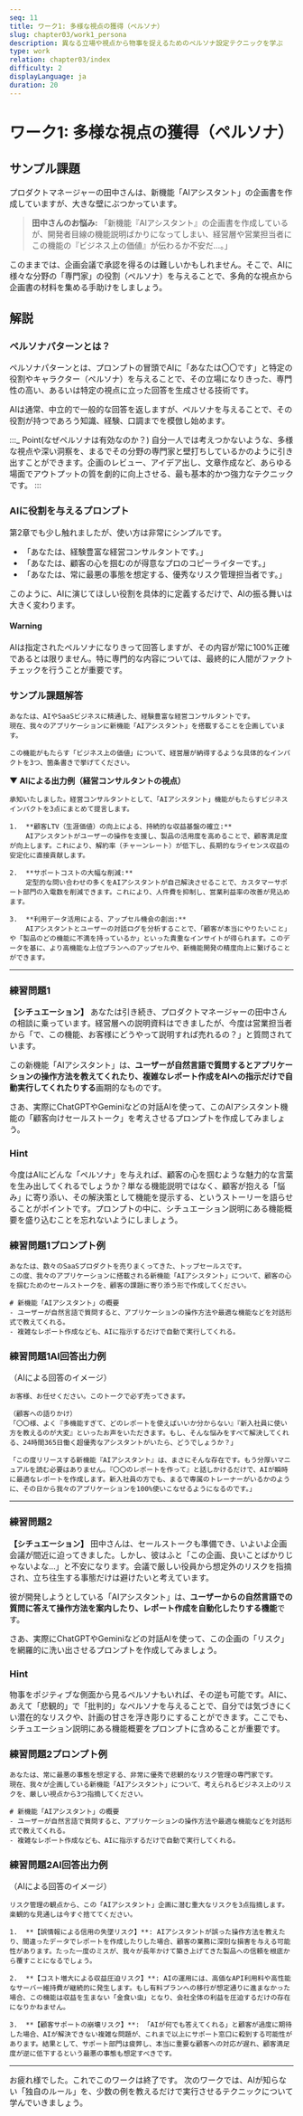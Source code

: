 ```yaml
---
seq: 11
title: ワーク1: 多様な視点の獲得（ペルソナ）
slug: chapter03/work1_persona
description: 異なる立場や視点から物事を捉えるためのペルソナ設定テクニックを学ぶ
type: work
relation: chapter03/index
difficulty: 2
displayLanguage: ja
duration: 20
---
```


# ワーク1: 多様な視点の獲得（ペルソナ）

## サンプル課題
プロダクトマネージャーの田中さんは、新機能「AIアシスタント」の企画書を作成していますが、大きな壁にぶつかっています。

> **田中さんのお悩み:**
> 「新機能『AIアシスタント』の企画書を作成しているが、開発者目線の機能説明ばかりになってしまい、経営層や営業担当者にこの機能の『ビジネス上の価値』が伝わるか不安だ…。」

このままでは、企画会議で承認を得るのは難しいかもしれません。そこで、AIに様々な分野の「専門家」の役割（ペルソナ）を与えることで、多角的な視点から企画書の材料を集める手助けをしましょう。

## 解説

### ペルソナパターンとは？

ペルソナパターンとは、プロンプトの冒頭でAIに「あなたは〇〇です」と特定の役割やキャラクター（ペルソナ）を与えることで、その立場になりきった、専門性の高い、あるいは特定の視点に立った回答を生成させる技術です。

AIは通常、中立的で一般的な回答を返しますが、ペルソナを与えることで、その役割が持つであろう知識、経験、口調までを模倣し始めます。

:::_ Point(なぜペルソナは有効なのか？)
自分一人では考えつかないような、多様な視点や深い洞察を、まるでその分野の専門家と壁打ちしているかのように引き出すことができます。企画のレビュー、アイデア出し、文章作成など、あらゆる場面でアウトプットの質を劇的に向上させる、最も基本的かつ強力なテクニックです。
:::

### AIに役割を与えるプロンプト

第2章でも少し触れましたが、使い方は非常にシンプルです。

- 「あなたは、経験豊富な経営コンサルタントです。」
- 「あなたは、顧客の心を掴むのが得意なプロのコピーライターです。」
- 「あなたは、常に最悪の事態を想定する、優秀なリスク管理担当者です。」

このように、AIに演じてほしい役割を具体的に定義するだけで、AIの振る舞いは大きく変わります。

#### Warning
AIは指定されたペルソナになりきって回答しますが、その内容が常に100%正確であるとは限りません。特に専門的な内容については、最終的に人間がファクトチェックを行うことが重要です。

### サンプル課題解答
```
あなたは、AIやSaaSビジネスに精通した、経験豊富な経営コンサルタントです。
現在、我々のアプリケーションに新機能「AIアシスタント」を搭載することを企画しています。

この機能がもたらす「ビジネス上の価値」について、経営層が納得するような具体的なインパクトを3つ、箇条書きで挙げてください。
```

**▼ AIによる出力例（経営コンサルタントの視点）**
```
承知いたしました。経営コンサルタントとして、「AIアシスタント」機能がもたらすビジネスインパクトを3点にまとめて提言します。

1.  **顧客LTV（生涯価値）の向上による、持続的な収益基盤の確立:**
    AIアシスタントがユーザーの操作を支援し、製品の活用度を高めることで、顧客満足度が向上します。これにより、解約率（チャーンレート）が低下し、長期的なライセンス収益の安定化に直接貢献します。

2.  **サポートコストの大幅な削減:**
    定型的な問い合わせの多くをAIアシスタントが自己解決させることで、カスタマーサポート部門の入電数を削減できます。これにより、人件費を抑制し、営業利益率の改善が見込めます。

3.  **利用データ活用による、アップセル機会の創出:**
    AIアシスタントとユーザーの対話ログを分析することで、「顧客が本当にやりたいこと」や「製品のどの機能に不満を持っているか」といった貴重なインサイトが得られます。このデータを基に、より高機能な上位プランへのアップセルや、新機能開発の精度向上に繋げることができます。
```

---
### 練習問題1
**【シチュエーション】**
あなたは引き続き、プロダクトマネージャーの田中さんの相談に乗っています。経営層への説明資料はできましたが、今度は営業担当者から「で、この機能、お客様にどうやって説明すれば売れるの？」と質問されています。

この新機能「AIアシスタント」は、**ユーザーが自然言語で質問するとアプリケーションの操作方法を教えてくれたり、複雑なレポート作成をAIへの指示だけで自動実行してくれたりする**画期的なものです。

さあ、実際にChatGPTやGeminiなどの対話AIを使って、このAIアシスタント機能の「顧客向けセールストーク」を考えさせるプロンプトを作成してみましょう。

### Hint
今度はAIにどんな「ペルソナ」を与えれば、顧客の心を掴むような魅力的な言葉を生み出してくれるでしょうか？単なる機能説明ではなく、顧客が抱える「悩み」に寄り添い、その解決策として機能を提示する、というストーリーを語らせることがポイントです。プロンプトの中に、シチュエーション説明にある機能概要を盛り込むことを忘れないようにしましょう。

### 練習問題1プロンプト例
```
あなたは、数々のSaaSプロダクトを売りまくってきた、トップセールスです。
この度、我々のアプリケーションに搭載される新機能「AIアシスタント」について、顧客の心を掴むためのセールストークを、顧客の課題に寄り添う形で作成してください。

# 新機能「AIアシスタント」の概要
- ユーザーが自然言語で質問すると、アプリケーションの操作方法や最適な機能などを対話形式で教えてくれる。
- 複雑なレポート作成なども、AIに指示するだけで自動で実行してくれる。
```

### 練習問題1AI回答出力例
（AIによる回答のイメージ）
```
お客様、お任せください。このトークで必ず売ってきます。

（顧客への語りかけ）
「〇〇様、よく『多機能すぎて、どのレポートを使えばいいか分からない』『新入社員に使い方を教えるのが大変』といったお声をいただきます。もし、そんな悩みをすべて解決してくれる、24時間365日働く超優秀なアシスタントがいたら、どうでしょうか？」

「この度リリースする新機能『AIアシスタント』は、まさにそんな存在です。もう分厚いマニュアルを読む必要はありません。『〇〇のレポートを作って』と話しかけるだけで、AIが瞬時に最適なレポートを作成します。新入社員の方でも、まるで専属のトレーナーがいるかのように、その日から我々のアプリケーションを100%使いこなせるようになるのです。」
```

---
### 練習問題2
**【シチュエーション】**
田中さんは、セールストークも準備でき、いよいよ企画会議が間近に迫ってきました。しかし、彼はふと「この企画、良いことばかりじゃないよな…」と不安になります。会議で厳しい役員から想定外のリスクを指摘され、立ち往生する事態だけは避けたいと考えています。

彼が開発しようとしている「AIアシスタント」は、**ユーザーからの自然言語での質問に答えて操作方法を案内したり、レポート作成を自動化したりする機能**です。

さあ、実際にChatGPTやGeminiなどの対話AIを使って、この企画の「リスク」を網羅的に洗い出させるプロンプトを作成してみましょう。

### Hint
物事をポジティブな側面から見るペルソナもいれば、その逆も可能です。AIに、あえて「悲観的」で「批判的」なペルソナを与えることで、自分では気づきにくい潜在的なリスクや、計画の甘さを浮き彫りにすることができます。ここでも、シチュエーション説明にある機能概要をプロンプトに含めることが重要です。

### 練習問題2プロンプト例
```
あなたは、常に最悪の事態を想定する、非常に優秀で悲観的なリスク管理の専門家です。
現在、我々が企画している新機能「AIアシスタント」について、考えられるビジネス上のリスクを、厳しい視点から3つ指摘してください。

# 新機能「AIアシスタント」の概要
- ユーザーが自然言語で質問すると、アプリケーションの操作方法や最適な機能などを対話形式で教えてくれる。
- 複雑なレポート作成なども、AIに指示するだけで自動で実行してくれる。
```

### 練習問題2AI回答出力例
（AIによる回答のイメージ）
```
リスク管理の観点から、この「AIアシスタント」企画に潜む重大なリスクを3点指摘します。楽観的な見通しは今すぐ捨ててください。

1.  **【誤情報による信用の失墜リスク】**: AIアシスタントが誤った操作方法を教えたり、間違ったデータでレポートを作成したりした場合、顧客の業務に深刻な損害を与える可能性があります。たった一度のミスが、我々が長年かけて築き上げてきた製品への信頼を根底から覆すことになるでしょう。

2.  **【コスト増大による収益圧迫リスク】**: AIの運用には、高価なAPI利用料や高性能なサーバー維持費が継続的に発生します。もし有料プランへの移行が想定通りに進まなかった場合、この機能は収益を生まない「金食い虫」となり、会社全体の利益を圧迫するだけの存在になりかねません。

3.  **【顧客サポートの崩壊リスク】**: 「AIが何でも答えてくれる」と顧客が過度に期待した場合、AIが解決できない複雑な問題が、これまで以上にサポート窓口に殺到する可能性があります。結果として、サポート部門は疲弊し、本当に重要な顧客への対応が遅れ、顧客満足度が逆に低下するという最悪の事態も想定すべきです。
```

---
お疲れ様でした。これでこのワークは終了です。
次のワークでは、AIが知らない「独自のルール」を、少数の例を教えるだけで実行させるテクニックについて学んでいきましょう。
